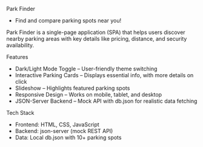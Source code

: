 Park Finder
- Find and compare parking spots near you!

Park Finder is a single-page application (SPA) that helps users discover nearby parking areas with key details like pricing, distance, and security availability.

Features
- Dark/Light Mode Toggle – User-friendly theme switching
- Interactive Parking Cards – Displays essential info, with more details on click
- Slideshow – Highlights featured parking spots
- Responsive Design – Works on mobile, tablet, and desktop
- JSON-Server Backend – Mock API with db.json for realistic data fetching

Tech Stack
- Frontend: HTML, CSS, JavaScript
- Backend: json-server (mock REST API)
- Data: Local db.json with 10+ parking spots
